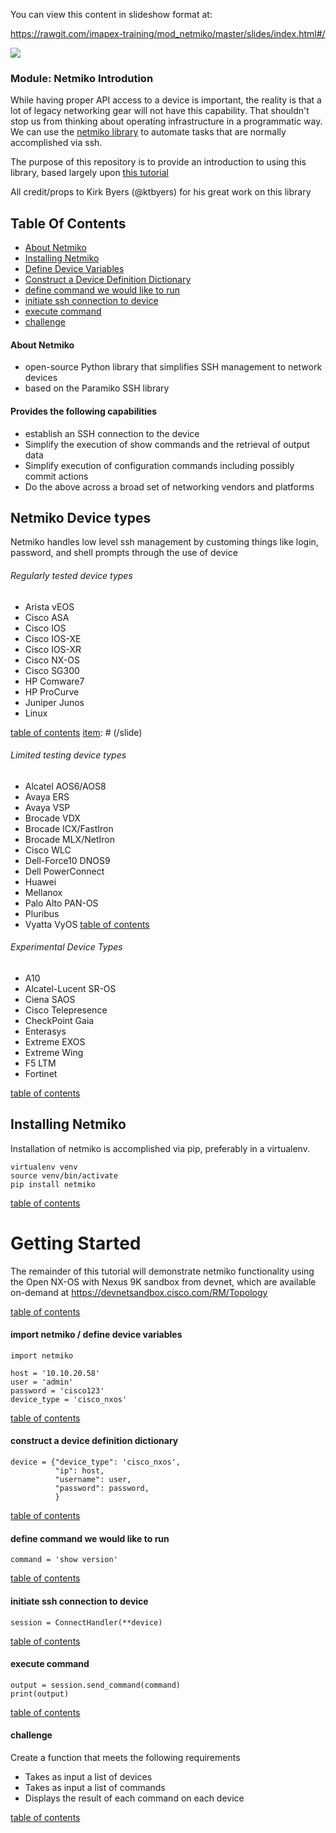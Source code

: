 
You can view this content in slideshow format at:

https://rawgit.com/imapex-training/mod_netmiko/master/slides/index.html#/

[item]: # (slide)

![](http://imapex.io/images/imapex_standing_text_sm.png)

### Module: Netmiko Introdution

[item]: # (/slide)



While having proper API access to a device is important, the reality is that a lot of legacy networking gear
will not have this capability.  That shouldn't stop us from thinking about operating infrastructure in a
programmatic way.  We can use the [netmiko library](https://github.com/ktbyers/netmiko) to automate tasks that
are normally accomplished via ssh.

The purpose of this repository is to provide an introduction to using this library, based largely upon
[this tutorial](https://pynet.twb-tech.com/blog/automation/netmiko.html)

All credit/props to Kirk Byers (@ktbyers) for his great work on this library


[item]: # (slide)

## Table Of Contents

* [About Netmiko](#about-netmiko)
* [Installing Netmiko](#installing-netmiko)
* [Define Device Variables](#define-device-variables)
* [Construct a Device Definition Dictionary](#construct-a-device-definition-dictionary)
* [define command we would like to run](#define-command-we-would-like-to-run)
* [initiate ssh connection to device](#initiate-ssh-connection-to-device)
* [execute command](#execute-command)
* [challenge](#challenge)

[item]: # (/slide)

[item]: # (slide)

#### About Netmiko

* open-source Python library that simplifies SSH management to network devices
* based on the Paramiko SSH library

#### Provides the following capabilities
* establish an SSH connection to the device
* Simplify the execution of show commands and the retrieval of output data
* Simplify execution of configuration commands including possibly commit actions
* Do the above across a broad set of networking vendors and platforms


[item]: # (/slide)

[item]: # (slide)

## Netmiko Device types

Netmiko handles low level ssh management by customing things like login, password, and shell prompts through
the use of device

[item]: # (/slide)

[item]: # (slide)

###### Regularly tested device types

* Arista vEOS
* Cisco ASA
* Cisco IOS
* Cisco IOS-XE
* Cisco IOS-XR
* Cisco NX-OS
* Cisco SG300
* HP Comware7
* HP ProCurve
* Juniper Junos
* Linux

[table of contents](#table-of-contents)
[item]: # (/slide)

[item]: # (slide)

###### Limited testing device types

* Alcatel AOS6/AOS8
* Avaya ERS
* Avaya VSP
* Brocade VDX
* Brocade ICX/FastIron
* Brocade MLX/NetIron
* Cisco WLC
* Dell-Force10 DNOS9
* Dell PowerConnect
* Huawei
* Mellanox
* Palo Alto PAN-OS
* Pluribus
* Vyatta VyOS
[table of contents](#table-of-contents)

[item]: # (/slide)

[item]: # (slide)

###### Experimental Device Types

* A10
* Alcatel-Lucent SR-OS
* Ciena SAOS
* Cisco Telepresence
* CheckPoint Gaia
* Enterasys
* Extreme EXOS
* Extreme Wing
* F5 LTM
* Fortinet

[table of contents](#table-of-contents)

[item]: # (/slide)

[item]: # (slide)

## Installing Netmiko


Installation of netmiko is accomplished via pip, preferably in a virtualenv.

```
virtualenv venv
source venv/bin/activate
pip install netmiko
```

[table of contents](#table-of-contents)

[item]: # (/slide)

[item]: # (slide)


# Getting Started

The remainder of this tutorial will demonstrate netmiko functionality using the Open NX-OS with Nexus 9K
sandbox from devnet, which are available on-demand at https://devnetsandbox.cisco.com/RM/Topology

[table of contents](#table-of-contents)

[item]: # (/slide)

[item]: # (slide)

#### import netmiko / define device variables

```
import netmiko

host = '10.10.20.58'
user = 'admin'
password = 'cisco123'
device_type = 'cisco_nxos'

```
[table of contents](#table-of-contents)

[item]: # (/slide)



[item]: # (slide)

#### construct a device definition dictionary
```
device = {"device_type": 'cisco_nxos',
          "ip": host,
          "username": user,
          "password": password,
          }

```
[table of contents](#table-of-contents)

[item]: # (/slide)

[item]: # (slide)

#### define command we would like to run
```
command = 'show version'

```
[table of contents](#table-of-contents)

[item]: # (/slide)


[item]: # (slide)

#### initiate ssh connection to device

```
session = ConnectHandler(**device)

```

[table of contents](#table-of-contents)

[item]: # (/slide)


[item]: # (slide)

#### execute command

```
output = session.send_command(command)
print(output)

```
[table of contents](#table-of-contents)

[item]: # (/slide)


[item]: # (slide)

#### challenge

Create a function that meets the following requirements

* Takes as input a list of devices
* Takes as input a list of commands
* Displays the result of each command on each device

[table of contents](#table-of-contents)

[item]: # (/slide)
